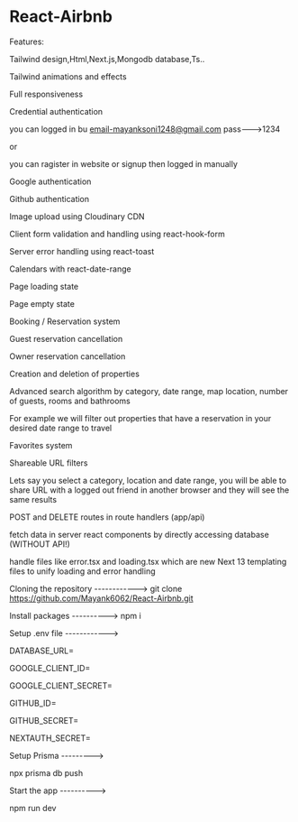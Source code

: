 # React-Airbnb

Features:

Tailwind design,Html,Next.js,Mongodb database,Ts..

Tailwind animations and effects

Full responsiveness

Credential authentication

you can logged in bu email-mayanksoni1248@gmail.com
pass--->1234

or

you can ragister in website or signup then logged in manually

Google authentication

Github authentication

Image upload using Cloudinary CDN

Client form validation and handling using react-hook-form

Server error handling using react-toast

Calendars with react-date-range

Page loading state

Page empty state

Booking / Reservation system

Guest reservation cancellation

Owner reservation cancellation

Creation and deletion of properties

Advanced search algorithm by category, date range, map location, number of guests, rooms and bathrooms

For example we will filter out properties that have a reservation in your desired date range to travel

Favorites system

Shareable URL filters

Lets say you select a category, location and date range, you will be able to share URL with a logged out friend in another browser and they will see the same results

POST and DELETE routes in route handlers (app/api)

fetch data in server react components by directly accessing database (WITHOUT API!)

handle files like error.tsx and loading.tsx which are new Next 13 templating files to unify loading and error handling


Cloning the repository ------------>
git clone https://github.com/Mayank6062/React-Airbnb.git

Install packages   ---------->
npm i

Setup .env file ------------>

DATABASE_URL=

GOOGLE_CLIENT_ID=

GOOGLE_CLIENT_SECRET=

GITHUB_ID=

GITHUB_SECRET=

NEXTAUTH_SECRET=

Setup Prisma --------->

npx prisma db push

Start the app ---------->

npm run dev
